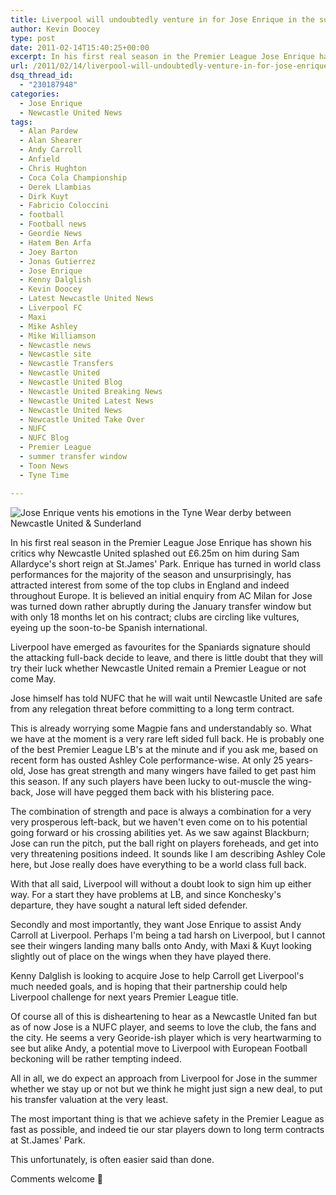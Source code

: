 ```yaml
---
title: Liverpool will undoubtedly venture in for Jose Enrique in the summer
author: Kevin Doocey
type: post
date: 2011-02-14T15:40:25+00:00
excerpt: In his first real season in the Premier League Jose Enrique has shown his critics why Newcastle United splashed out..
url: /2011/02/14/liverpool-will-undoubtedly-venture-in-for-jose-enrique-in-the-summer/
dsq_thread_id:
  - "230187948"
categories:
  - Jose Enrique
  - Newcastle United News
tags:
  - Alan Pardew
  - Alan Shearer
  - Andy Carroll
  - Anfield
  - Chris Hughton
  - Coca Cola Championship
  - Derek Llambias
  - Dirk Kuyt
  - Fabricio Coloccini
  - football
  - Football news
  - Geordie News
  - Hatem Ben Arfa
  - Joey Barton
  - Jonas Gutierrez
  - Jose Enrique
  - Kenny Dalglish
  - Kevin Doocey
  - Latest Newcastle United News
  - Liverpool FC
  - Maxi
  - Mike Ashley
  - Mike Williamson
  - Newcastle news
  - Newcastle site
  - Newcastle Transfers
  - Newcastle United
  - Newcastle United Blog
  - Newcastle United Breaking News
  - Newcastle United Latest News
  - Newcastle United News
  - Newcastle United Take Over
  - NUFC
  - NUFC Blog
  - Premier League
  - summer transfer window
  - Toon News
  - Tyne Time

---
```

![Jose Enrique vents his emotions in the Tyne Wear derby between Newcastle United & Sunderland](http://www.tynetime.com/wp-content/uploads/2011/02/Jose-Enrique.jpg "Jose Enrique a very very talented wing back that has gathered admirers")


In his first real season in the Premier League Jose Enrique has shown his critics why Newcastle United splashed out £6.25m on him during Sam Allardyce's short reign at St.James' Park. Enrique has turned in world class performances for the majority of the season and unsurprisingly, has attracted interest from some of the top clubs in England and indeed throughout Europe. It is believed  an initial enquiry from AC Milan for Jose was turned down rather abruptly during the January transfer window but with only 18 months let on his contract; clubs are circling like vultures, eyeing up the soon-to-be Spanish international.

Liverpool have emerged as favourites for the Spaniards signature should the attacking full-back decide to leave, and there is little doubt that they will try their luck whether Newcastle United remain a Premier League or not come May.

Jose himself has told NUFC that he will wait until Newcastle United are safe from any relegation threat before committing to a long term contract.

This is already worrying some Magpie fans and understandably so. What we have at the moment is a very rare left sided full back. He is probably one of the best Premier League LB's at the minute and if you ask me, based on recent form has ousted Ashley Cole performance-wise. At only 25 years-old, Jose has great strength and many wingers have failed to get past him this season. If any such players have been lucky to out-muscle the wing-back, Jose will have pegged them back with his blistering pace.

The combination of strength and pace is always a combination for a very very prosperous left-back, but we haven't even come on to his potential going forward or his crossing abilities yet. As we saw against Blackburn; Jose can run the pitch, put the ball right on players foreheads, and get into very threatening positions indeed. It sounds like I am describing Ashley Cole here, but Jose really does have everything to be a world class full back.

With that all said, Liverpool will without a doubt look to sign him up either way. For a start they have problems at LB, and since Konchesky's departure, they have sought a natural left sided defender.

Secondly and most importantly, they want Jose Enrique to assist Andy Carroll at Liverpool. Perhaps I'm being a tad harsh on Liverpool, but I cannot see their wingers landing many balls onto Andy, with Maxi & Kuyt looking slightly out of place on the wings when they have played there.

Kenny Dalglish is looking to acquire Jose to help Carroll get Liverpool's much needed goals, and is hoping that their partnership could help Liverpool challenge for next years Premier League title.

Of course all of this is disheartening to hear as a Newcastle United fan but as of now Jose is a NUFC player, and seems to love the club, the fans and the city. He seems a very Georide-ish player which is very heartwarming to see but alike Andy, a potential move to Liverpool with European Football beckoning will be rather tempting indeed.

All in all, we do expect an approach from Liverpool for Jose in the summer whether we stay up or not but we think he might just sign a new deal, to put his transfer valuation at the very least.

The most important thing is that we achieve safety in the Premier League as fast as possible, and indeed tie our star players down to long term contracts at St.James' Park.

This unfortunately, is often easier said than done.

Comments welcome 🙂
